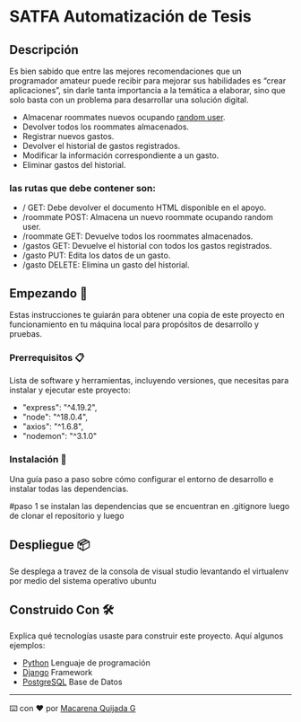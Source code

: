 # SATFA Automatización de Tesis

## Descripción
Es bien sabido que entre las mejores recomendaciones que un programador amateur puede recibir para mejorar sus habilidades es 
“crear aplicaciones”, sin darle tanta importancia a la temática a elaborar, sino que solo basta con un problema para desarrollar una solución digital.

- Almacenar roommates nuevos ocupando [random user](https://randomuser.me/api).
- Devolver todos los roommates almacenados.
- Registrar nuevos gastos.
- Devolver el historial de gastos registrados.
- Modificar la información correspondiente a un gasto.
- Eliminar gastos del historial.

 ### las rutas que debe contener son:
- / GET: Debe devolver el documento HTML disponible en el apoyo.
- /roommate POST: Almacena un nuevo roommate ocupando random user.
- /roommate GET: Devuelve todos los roommates almacenados.
- /gastos GET: Devuelve el historial con todos los gastos registrados.
- /gasto PUT: Edita los datos de un gasto.
- /gasto DELETE: Elimina un gasto del historial.



## Empezando 🚀

Estas instrucciones te guiarán para obtener una copia de este proyecto en funcionamiento en tu máquina local para propósitos de desarrollo y pruebas.

### Prerrequisitos 📋

Lista de software y herramientas, incluyendo versiones, que necesitas para instalar y ejecutar este proyecto:

-  "express": "^4.19.2",
-  "node": "^18.0.4",
-  "axios": "^1.6.8",
-  "nodemon": "^3.1.0"

        
### Instalación 🔧

Una guía paso a paso sobre cómo configurar el entorno de desarrollo e instalar todas las dependencias.

#paso 1
se instalan las dependencias que se encuentran en .gitignore luego de clonar el repositorio y luego 

## Despliegue 📦

Se desplega a travez de la consola de visual studio levantando el virtualenv por medio del sistema operativo ubuntu

## Construido Con 🛠️

Explica qué tecnologías usaste para construir este proyecto. Aquí algunos ejemplos:

- [Python](https://docs.python.org/es/3/tutorial/) Lenguaje de programación
- [Django](https://docs.djangoproject.com/es/5.0/) Framework
- [PostgreSQL](https://www.postgresql.org/docs/) Base de Datos

---

⌨️ con ❤️ por [Macarena Quijada G](https://github.com/MacarenaQuijadaG)
